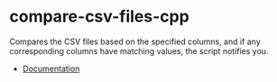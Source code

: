 # compare-csv-files-cpp
Compares the CSV files based on the specified columns, and if any corresponding columns have matching values, the script notifies you.

* [Documentation](https://fizzbuzzer.com/posts/compare-csv-files/)
